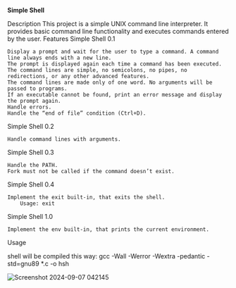 <b>Simple Shell</b>

Description
This project is a simple UNIX command line interpreter. It provides basic command line functionality and executes commands entered by the user.
Features
Simple Shell 0.1

    Display a prompt and wait for the user to type a command. A command line always ends with a new line.
    The prompt is displayed again each time a command has been executed.
    The command lines are simple, no semicolons, no pipes, no redirections, or any other advanced features.
    The command lines are made only of one word. No arguments will be passed to programs.
    If an executable cannot be found, print an error message and display the prompt again.
    Handle errors.
    Handle the “end of file” condition (Ctrl+D).

Simple Shell 0.2

    Handle command lines with arguments.

Simple Shell 0.3

    Handle the PATH.
    Fork must not be called if the command doesn’t exist.

Simple Shell 0.4

    Implement the exit built-in, that exits the shell.
        Usage: exit

Simple Shell 1.0

    Implement the env built-in, that prints the current environment.

Usage

shell will be compiled this way:
   gcc -Wall -Werror -Wextra -pedantic -std=gnu89 *.c -o hsh
   
![Screenshot 2024-09-07 042145](https://github.com/user-attachments/assets/99527e10-f219-4be0-b218-7c6cb070e070)

